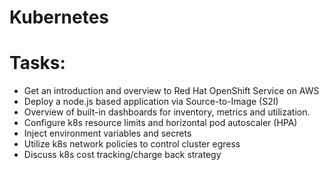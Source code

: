 # Kubernetes

# Tasks:

- Get an introduction and overview to Red Hat OpenShift Service on AWS
- Deploy a node.js based application via Source-to-Image (S2I)
- Overview of built-in dashboards for inventory, metrics and utilization.
- Configure k8s resource limits and horizontal pod autoscaler (HPA)
- Inject environment variables and secrets
- Utilize k8s network policies to control cluster egress
- Discuss k8s cost tracking/charge back strategy
